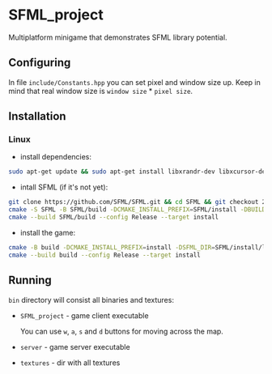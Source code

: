 # SFML_project

Multiplatform minigame that demonstrates SFML library potential.

## Configuring

In file `include/Constants.hpp` you can set pixel and window size up. Keep in mind that real window size is `window size` * `pixel size`.

## Installation

### Linux

- install dependencies:

```bash
sudo apt-get update && sudo apt-get install libxrandr-dev libxcursor-dev libudev-dev libopenal-dev libflac-dev libvorbis-dev libgl1-mesa-dev libegl1-mesa-dev libdrm-dev libgbm-dev
```

- intall SFML (if it's not yet):

```bash
git clone https://github.com/SFML/SFML.git && cd SFML && git checkout 2.6.x && cd ..
cmake -S SFML -B SFML/build -DCMAKE_INSTALL_PREFIX=SFML/install -DBUILD_SHARED_LIBS=FALSE
cmake --build SFML/build --config Release --target install
```

- install the game:

```bash
cmake -B build -DCMAKE_INSTALL_PREFIX=install -DSFML_DIR=SFML/install/lib/cmake/SFML -DBUILD_SHARED_LIBS=FALSE
cmake --build build --config Release --target install
```

## Running

`bin` directory will consist all binaries and textures:

- `SFML_project` - game client executable

    You can use `w`, `a`, `s` and `d` buttons for moving across the map.

- `server` - game server executable
- `textures` - dir with all textures
